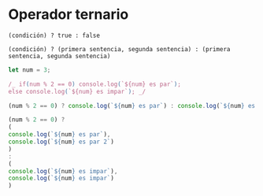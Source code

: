 # Operador ternario

`(condición) ? true : false`

`(condición) ? (primera sentencia, segunda sentencia) : (primera sentencia, segunda sentencia) `

```js
let num = 3;

/_ if(num % 2 == 0) console.log(`${num} es par`);
else console.log(`${num} es impar`); _/

(num % 2 == 0) ? console.log(`${num} es par`) : console.log(`${num} es impar`);

(num % 2 == 0) ?
(
console.log(`${num} es par`),
console.log(`${num} es par 2`)
)
:
(
console.log(`${num} es impar`),
console.log(`${num} es impar`)
)
```
